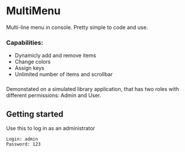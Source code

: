 # MultiMenu
Multi-line menu in console. Pretty simple to code and use.
### Capabilities:
* Dynamicly add and remove items
* Change colors
* Assign keys
* Unlimited number of items and scrollbar
###
Demonstated on a simulated library application, that has two roles with different permissions: Admin and User.
## Getting started
Use this to log in as an administrator
```
Login: admin
Password: 123
